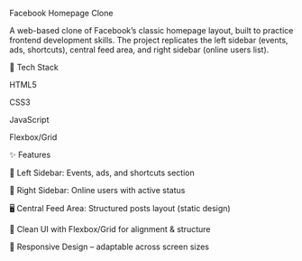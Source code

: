 Facebook Homepage Clone

A web-based clone of Facebook’s classic homepage layout, built to practice frontend development skills. The project replicates the left sidebar (events, ads, shortcuts), central feed area, and right sidebar (online users list).

🚀 Tech Stack

HTML5

CSS3

JavaScript

Flexbox/Grid

✨ Features

📑 Left Sidebar: Events, ads, and shortcuts section

👥 Right Sidebar: Online users with active status

🖥️ Central Feed Area: Structured posts layout (static design)

🎨 Clean UI with Flexbox/Grid for alignment & structure

📱 Responsive Design – adaptable across screen sizes
